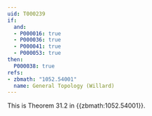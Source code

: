 ```yaml
---
uid: T000239
if:
  and:
  - P000016: true
  - P000036: true
  - P000041: true
  - P000053: true
then:
  P000038: true
refs:
- zbmath: "1052.54001"
  name: General Topology (Willard)
---
```


This is Theorem 31.2 in {{zbmath:1052.54001}}.

